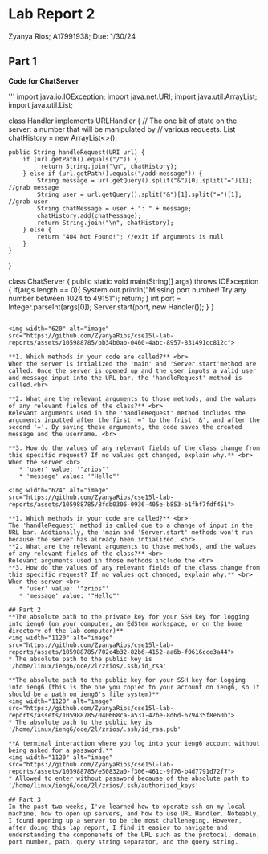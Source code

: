 
# Lab Report 2
Zyanya Rios; A17991938; Due: 1/30/24

## Part 1

**Code for ChatServer**

'''
import java.io.IOException;
import java.net.URI;
import java.util.ArrayList;
import java.util.List;

class Handler implements URLHandler {
    // The one bit of state on the server: a number that will be manipulated by
    // various requests.
    List<String> chatHistory = new ArrayList<>();

    public String handleRequest(URI url) {
        if (url.getPath().equals("/")) {
             return String.join("\n", chatHistory);
        } else if (url.getPath().equals("/add-message")) {
            String message = url.getQuery().split("&")[0].split("=")[1]; //grab message
            String user = url.getQuery().split("&")[1].split("=")[1]; //grab user
            String chatMessage = user + ": " + message;
            chatHistory.add(chatMessage);
            return String.join("\n", chatHistory);
        } else {
            return "404 Not Found!"; //exit if arguments is null 
        }
    }
}

class ChatServer {
    public static void main(String[] args) throws IOException {
        if(args.length == 0){
            System.out.println("Missing port number! Try any number between 1024 to 49151");
            return;
        }
        int port = Integer.parseInt(args[0]);
        Server.start(port, new Handler());
    }
}
```

<img width="620" alt="image" src="https://github.com/ZyanyaRios/cse15l-lab-reports/assets/105988785/bb34b0ab-0460-4abc-8957-831491cc812c">

**1. Which methods in your code are called?** <br>
When the server is intialized the 'main' and 'Server.start'method are called. Once the server is opened up and the user inputs a valid user and message input into the URL bar, the 'handleRequest' method is called.<br>

**2. What are the relevant arguments to those methods, and the values of any relevant fields of the class?** <br>
Relevant arguments used in the 'handleRequest' method includes the arguments inputted after the first '=' to the frist '&', and after the second '='. By saving these arguments, the code saves the created message and the username. <br>

**3. How do the values of any relevant fields of the class change from this specific request? If no values got changed, explain why.** <br> 
When the server <br>
   * 'user' value: '"zrios"'
   * 'message' value: '"Hello"'

<img width="624" alt="image" src="https://github.com/ZyanyaRios/cse15l-lab-reports/assets/105988785/8fdb0306-0936-405e-b853-b1fbf7fdf451">

**1. Which methods in your code are called?** <br>
The 'handleRequest' method is called due to a change of input in the URL bar. Addtionally, the 'main and 'Server.start' methods won't run because the server has already been intialized. <br>
**2. What are the relevant arguments to those methods, and the values of any relevant fields of the class?** <br>
Relevant arguments used in those methods include the <br>
**3. How do the values of any relevant fields of the class change from this specific request? If no values got changed, explain why.** <br> 
When the server <br>
   * 'user' value: '"zrios"'
   * 'message' value: '"Hello"'

## Part 2
**The absolute path to the private key for your SSH key for logging into ieng6 (on your computer, an EdStem workspace, or on the home directory of the lab computer)** 
<img width="1120" alt="image" src="https://github.com/ZyanyaRios/cse15l-lab-reports/assets/105988785/702c4b32-82b6-4152-aa6b-f0616cce3a44">
* The absolute path to the public key is '/home/linux/ieng6/oce/2l/zrios/.ssh/id_rsa'

**The absolute path to the public key for your SSH key for logging into ieng6 (this is the one you copied to your account on ieng6, so it should be a path on ieng6's file system)**
<img width="1120" alt="image" src="https://github.com/ZyanyaRios/cse15l-lab-reports/assets/105988785/040668ca-a531-42be-8d6d-679435f8e60b">
* The absolute path to the public key is '/home/linux/ieng6/oce/2l/zrios/.ssh/id_rsa.pub'

**A terminal interaction where you log into your ieng6 account without being asked for a password.** 
<img width="1120" alt="image" src="https://github.com/ZyanyaRios/cse15l-lab-reports/assets/105988785/e50832a0-f306-461c-9f76-b4d7791d72f7">
* Allowed to enter without password because of the absolute path to '/home/linux/ieng6/oce/2l/zrios/.ssh/authorized_keys'

## Part 3
In the past two weeks, I've learned how to operate ssh on my local machine, how to open up servers, and how to use URL Handler. Noteably, I found opening up a server to be the most challeneging. However, after doing this lap report, I find it easier to navigate and understanding the componenets of the URL such as the protocal, domain, port number, path, query string separator, and the query string.


